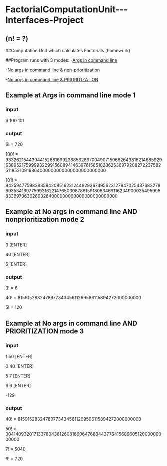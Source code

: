 # FactorialComputationUnit---Interfaces-Project
## (n! = ?)

##Computation Unit which calculates Factorials (homework)

##Program runs with 3 modes:
-[Args in command line](#example-at-args-in-command-line-mode-1)

-[No args in command line & non-prioritization](#example-at-no-args-in-command-line-and-nonprioritization-mode-2)

-[No args in command line & PRIORITIZATION](#example-at-no-args-in-command-line-and-prioritization-mode-3)

## Example at Args in command line mode 1

### input

6 100 101

### output

6! = 720

100! = 93326215443944152681699238856266700490715968264381621468592963895217599993229915608941463976156518286253697920827223758251185210916864000000000000000000000000

101! = 9425947759838359420851623124482936749562312794702543768327889353416977599316221476503087861591808346911623490003549599583369706302603264000000000000000000000000

## Example at No args in command line AND nonprioritization mode 2

### input

3 [ENTER]

40 [ENTER]

5 [ENTER]

### output

3! = 6

40! = 815915283247897734345611269596115894272000000000

5! = 120

## Example at No args in command line AND PRIORITIZATION mode 3

### input

1 50 [ENTER]

0 40 [ENTER]

5 7 [ENTER]

6 6 [ENTER]

-129

### output

40! = 815915283247897734345611269596115894272000000000

50! = 30414093201713378043612608166064768844377641568960512000000000000

7! = 5040

6! = 720
